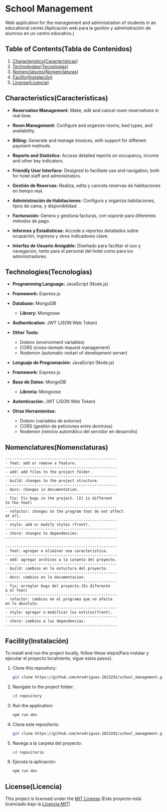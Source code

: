 # School Management

Web application for the management and administration of students in an educational center.(Aplicación web para la gestión y administración de alumnos en un centro educativo.)

## Table of Contents(Tabla de Contenidos)

1. [Characteristics(Características)](#características)
2. [Technologies(Tecnologías)](#tecnologías)
3. [Nomenclatures(Nomenclaturas)](#nomenclaturas)
4. [Facility(Instalación)](#instalación)
5. [License(Licencia)](#licencia)

## Characteristics(Características)

- **Reservation Management:** Make, edit and cancel room reservations in real time.
- **Room Management:** Configure and organize rooms, bed types, and availability.
- **Billing:** Generate and manage invoices, with support for different payment methods.
- **Reports and Statistics:** Access detailed reports on occupancy, income and other key indicators.
- **Friendly User Interface:** Designed to facilitate use and navigation, both for hotel staff and administrators.

- **Gestión de Reservas:** Realiza, edita y cancela reservas de habitaciones en tiempo real.
- **Administración de Habitaciones:** Configura y organiza habitaciones, tipos de cama, y disponibilidad.
- **Facturación:** Genera y gestiona facturas, con soporte para diferentes métodos de pago.
- **Informes y Estadísticas:** Accede a reportes detallados sobre ocupación, ingresos y otros indicadores clave.
- **Interfaz de Usuario Amigable:** Diseñado para facilitar el uso y navegación, tanto para el personal del hotel como para los administradores.

## Technologies(Tecnologías)

- **Programming Language:** JavaScript (Node.js)
- **Framework:** Express.js
- **Database:** MongoDB
    - **Library:** Mongoose
- **Authentication:** JWT (JSON Web Token)
- **Other Tools:**
    - Dotenv (environment variables)
    - CORS (cross-domain request management)
    - Nodemon (automatic restart of development server)

- **Lenguaje de Programación:** JavaScript (Node.js)
- **Framework:** Express.js
- **Base de Datos:** MongoDB
    - **Librería:** Mongoose
- **Autenticación:** JWT (JSON Web Token)
- **Otras Herramientas:**
    - Dotenv (variables de entorno)
    - CORS (gestión de peticiones entre dominios)
    - Nodemon (reinicio automático del servidor en desarrollo)

## Nomenclatures(Nomenclaturas)

	--------------------------------------------------
	- feat: add or remove a feature.
	--------------------------------------------------
	- add: add files to the project folder.
	--------------------------------------------------
	- build: changes to the project structure.
	--------------------------------------------------
	- docs: changes in documentation.
	--------------------------------------------------
	- fix: fix bugs in the project. (It is different
	to the feat)
	--------------------------------------------------
	- refactor: changes to the program that do not affect
	at all.
	--------------------------------------------------
	- style: add or modify styles (front).
	--------------------------------------------------
	- chore: changes to dependencies.
	--------------------------------------------------
 
	--------------------------------------------------
	- feat: agregar o eliminar una caracteristica.
	--------------------------------------------------
	- add: agregar archivos a la carpeta del proyecto.
	--------------------------------------------------
	- build: cambios en la estuctura del proyecto.
	--------------------------------------------------
	- docs: cambios en la documentacion.
	--------------------------------------------------
	- fix: arreglar bugs del proyecto.(Es diferente
	a el feat)
	--------------------------------------------------
	- refactor: cambios en el programa que no afecta
	en lo absoluto.
	--------------------------------------------------
	- style: agregar o modificar los estilos(front).
	--------------------------------------------------
	- chore: cambios a las dependencias.
	--------------------------------------------------
 
## Facility(Instalación)

To install and run the project locally, follow these steps(Para instalar y ejecutar el proyecto localmente, sigue estos pasos):

1. Clone this repository:
    ```bash
    git clone https://github.com/mrodriguez-2023292/school_management.git
    ```
2. Navigate to the project folder:
    ```bash
    cd repository
    ```
3. Run the application:
    ```bash
    npm run dev
    ```
    
1. Clona este repositorio:
    ```bash
    git clone https://github.com/mrodriguez-2023292/school_management.git
    ```
2. Navega a la carpeta del proyecto:
    ```bash
    cd repositorio
    ```
3. Ejecuta la aplicación:
    ```bash
    npm run dev
    ```
    
## License(Licencia)

This project is licensed under the [MIT License](LICENSE).(Este proyecto está licenciado bajo la [Licencia MIT](LICENSE))
